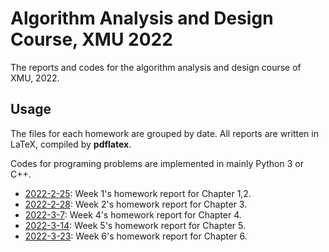 # Algorithm Analysis and Design Course, XMU 2022

The reports and codes for the algorithm analysis and design course of XMU, 2022. 



## Usage



The files for each homework are grouped by date. All reports are written in LaTeX, compiled by **pdflatex**. 

Codes for programing problems are implemented in mainly Python 3 or C++.


- [2022-2-25](https://github.com/SmartPolarBear/algorithm-analysis-csxmu-2022/tree/main/2022-2-25): Week 1's homework report for Chapter 1,2.
- [2022-2-28](https://github.com/SmartPolarBear/algorithm-analysis-csxmu-2022/tree/main/2022-2-28): Week 2's homework report for Chapter 3.
- [2022-3-7](https://github.com/SmartPolarBear/algorithm-analysis-csxmu-2022/tree/main/2022-3-7): Week 4's homework report for Chapter 4.
- [2022-3-14](https://github.com/SmartPolarBear/algorithm-analysis-csxmu-2022/tree/main/2022-3-14): Week 5's homework report for Chapter 5.
- [2022-3-23](https://github.com/SmartPolarBear/algorithm-analysis-csxmu-2022/tree/main/2022-3-23): Week 6's homework report for Chapter 6.  
